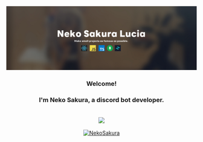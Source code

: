 <div align="center">
  <a href="https://github.com/NekoSakuraLucia">
    <img src="/images/NekoBanner.jpg" alt="NekoSakura" />
  </a>
</div>

### <p align="center">Welcome!</p>
### <p align="center">**I'm Neko Sakura, a discord bot developer.**</p>

<br />

<div align="center">
<a href="https://discord.com/users/1031168461184978975"><img align="center" width="300px" src="https://lanyard.cnrad.dev/api/1031168461184978975"></a>
</div>

<br />

<div align="center">
  <a href="https://github.com/NekoSakuraLucia">
    <img src="https://github-readme-stats.vercel.app/api/top-langs/?username=NekoSakuraLucia&layout=compact&langs_count=10&title_color=f9a8d4&text_color=ffffff&icon_color=0891b2&bg_color=171717&hide_border=true&locale=en&custom_title=Top%20%Languages" alt="NekoSakura" />
  </a>
</div>
